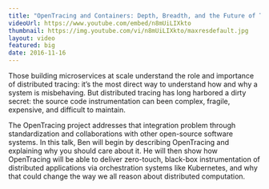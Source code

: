 ```yaml
---
title: "OpenTracing and Containers: Depth, Breadth, and the Future of Tracing"
videoUrl: https://www.youtube.com/embed/n8mUiLIXkto
thumbnail: https://img.youtube.com/vi/n8mUiLIXkto/maxresdefault.jpg
layout: video
featured: big
date: 2016-11-16
---
```


Those building microservices at scale understand the role and importance of distributed tracing: it’s the most direct way to understand how and why a system is misbehaving. But distributed tracing has long harbored a dirty secret: the source code instrumentation can been complex, fragile, expensive, and difficult to maintain.

The OpenTracing project addresses that integration problem through standardization and collaborations with other open-source software systems. In this talk, Ben will begin by describing OpenTracing and explaining why you should care about it. He will then show how OpenTracing will be able to deliver zero-touch, black-box instrumentation of distributed applications via orchestration systems like Kubernetes, and why that could change the way we all reason about distributed computation.